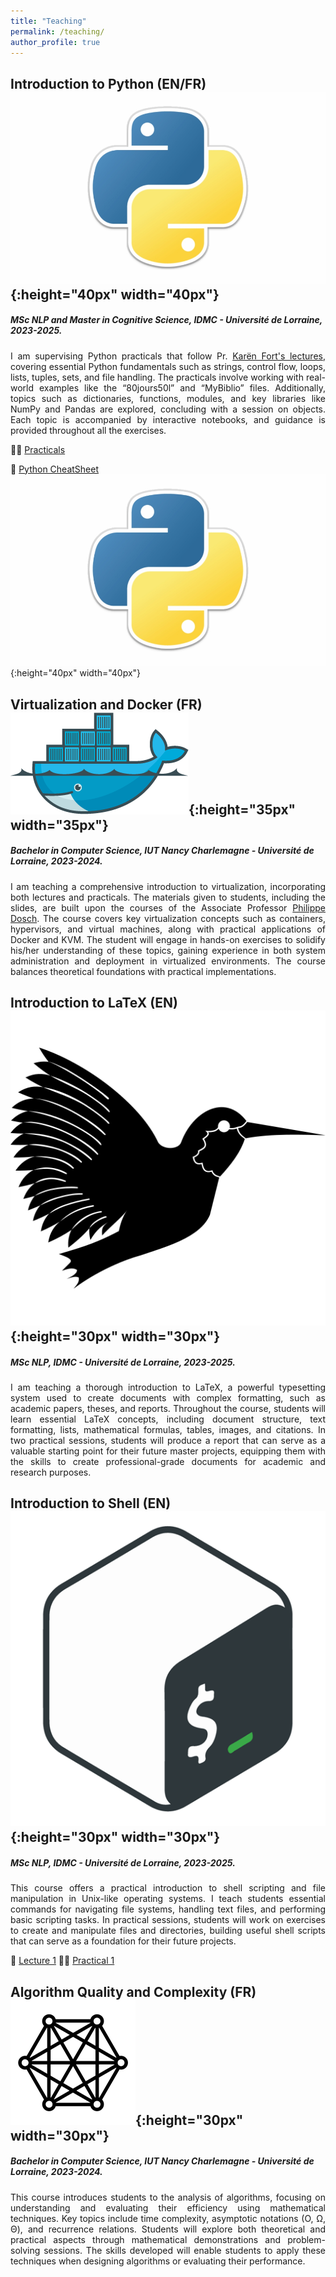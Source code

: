 ```yaml
---
title: "Teaching"
permalink: /teaching/
author_profile: true
---
```


## Introduction to Python (EN/FR) ![emoji](/images/python-logo.jpeg){:height="40px" width="40px"}

##### MSc NLP and Master in Cognitive Science, IDMC - Université de Lorraine, 2023-2025.

<p style="text-align: justify;">
I am supervising Python practicals that follow Pr. <a href="https://members.loria.fr/KFort/idmc-nancy-from-2024/" target="_blank">Karën Fort's lectures</a>, covering essential Python fundamentals such as strings, control flow, loops, lists, tuples, sets, and file handling. The practicals involve working with real-world examples like the “80jours50l” and “MyBiblio” files. Additionally, topics such as dictionaries, functions, modules, and key libraries like NumPy and Pandas are explored, concluding with a session on objects. Each topic is accompanied by interactive notebooks, and guidance is provided throughout all the exercises.
</p>


<!-- 🚀 [Recap/Reinforcement in python](python/) 💪 -->

🧑‍💻 [Practicals](python/)

🚀 [Python CheatSheet](python-cheatsheet/) ![emoji](/images/python-logo.jpeg){:height="40px" width="40px"}

## Virtualization and Docker (FR) ![emoji](/images/docker-logo.png){:height="35px" width="35px"}

##### Bachelor in Computer Science, IUT Nancy Charlemagne - Université de Lorraine, 2023-2024.

<p style="text-align: justify;">
I am teaching a comprehensive introduction to virtualization, incorporating both lectures and practicals. The materials given to students, including the slides, are built upon the courses of the Associate Professor <a href="https://scholar.google.fr/citations?hl=fr&user=fYCvan0AAAAJ&view_op=list_works&sortby=pubdate" target="_blank">Philippe Dosch</a>. The course covers key virtualization concepts such as containers, hypervisors, and virtual machines, along with practical applications of Docker and KVM. The student will engage in hands-on exercises to solidify his/her understanding of these topics, gaining experience in both system administration and deployment in virtualized environments. The course balances theoretical foundations with practical implementations.
</p>



## Introduction to LaTeX (EN) ![emoji](/images/latex-logo.png){:height="30px" width="30px"}
##### MSc NLP, IDMC - Université de Lorraine, 2023-2025.

<p style="text-align: justify;">
I am teaching a thorough introduction to LaTeX, a powerful typesetting system used to create documents with complex formatting, such as academic papers, theses, and reports. Throughout the course, students will learn essential LaTeX concepts, including document structure, text formatting, lists, mathematical formulas, tables, images, and citations. In two practical sessions, students will produce a report that can serve as a valuable starting point for their future master projects, equipping them with the skills to create professional-grade documents for academic and research purposes.
</p>

## Introduction to Shell (EN)![emoji](/images/shell-logo.png){:height="30px" width="30px"}
##### MSc NLP, IDMC - Université de Lorraine, 2023-2025.

<p style="text-align: justify;">
This course offers a practical introduction to shell scripting and file manipulation in Unix-like operating systems. I teach students essential commands for navigating file systems, handling text files, and performing basic scripting tasks. In practical sessions, students will work on exercises to create and manipulate files and directories, building useful shell scripts that can serve as a foundation for their future projects.
</p>

📖 [Lecture 1](/files/Introduction-to-Shell-Lecture-1-2425.pdf)
🧑‍💻 [Practical 1](/files/Practical-1.zip)

## Algorithm Quality and Complexity (FR)![emoji](/images/automaton.png){:height="30px" width="30px"}
##### Bachelor in Computer Science, IUT Nancy Charlemagne - Université de Lorraine, 2023-2024.

<p style="text-align: justify;">
This course introduces students to the analysis of algorithms, focusing on understanding and evaluating their efficiency using mathematical techniques. Key topics include time complexity, asymptotic notations (O, Ω, Θ), and recurrence relations. Students will explore both theoretical and practical aspects through mathematical demonstrations and problem-solving sessions. The skills developed will enable students to apply these techniques when designing algorithms or evaluating their performance.
</p>